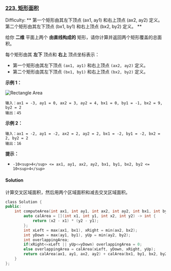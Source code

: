 ### [223\. 矩形面积](https://leetcode-cn.com/problems/rectangle-area/)

Difficulty: ** 第一个矩形由其左下顶点 (ax1, ay1) 和右上顶点 (ax2, ay2) 定义。 第二个矩形由其左下顶点 (bx1, by1) 和右上顶点 (bx2, by2) 定义。 **


给你 **二维** 平面上两个 **由直线构成的** 矩形，请你计算并返回两个矩形覆盖的总面积。

每个矩形由其 **左下** 顶点和 **右上** 顶点坐标表示：


*   第一个矩形由其左下顶点 `(ax1, ay1)` 和右上顶点 `(ax2, ay2)` 定义。
*   第二个矩形由其左下顶点 `(bx1, by1)` 和右上顶点 `(bx2, by2)` 定义。


**示例 1：**

![Rectangle Area](https://assets.leetcode.com/uploads/2021/05/08/rectangle-plane.png)

```
输入：ax1 = -3, ay1 = 0, ax2 = 3, ay2 = 4, bx1 = 0, by1 = -1, bx2 = 9, by2 = 2
输出：45
```

**示例 2：**

```
输入：ax1 = -2, ay1 = -2, ax2 = 2, ay2 = 2, bx1 = -2, by1 = -2, bx2 = 2, by2 = 2
输出：16
```

**提示：**

*   `-10<sup>4</sup> <= ax1, ay1, ax2, ay2, bx1, by1, bx2, by2 <= 10<sup>4</sup>`


#### Solution

计算交叉区域面积，然后用两个区域面积和减去交叉区域面积。



```cpp
​class Solution {
public:
    int computeArea(int ax1, int ay1, int ax2, int ay2, int bx1, int by1, int bx2, int by2) {
        auto calArea = [](int x1, int y1, int x2, int y2) -> int {
            return (x2 - x1) * (y2 - y1);
        };
        int xLeft = max(ax1, bx1), xRight = min(ax2, bx2);
        int yDown = max(ay1, by1), yUp = min(ay2, by2);
        int overlappingArea;
        if(xRight<=xLeft || yUp<=yDown) overlappingArea = 0;
        else overlappingArea = calArea(xLeft, yDown, xRight, yUp);
        return calArea(ax1, ay1, ax2, ay2) + calArea(bx1, by1, bx2, by2) - overlappingArea;
    }
};
```